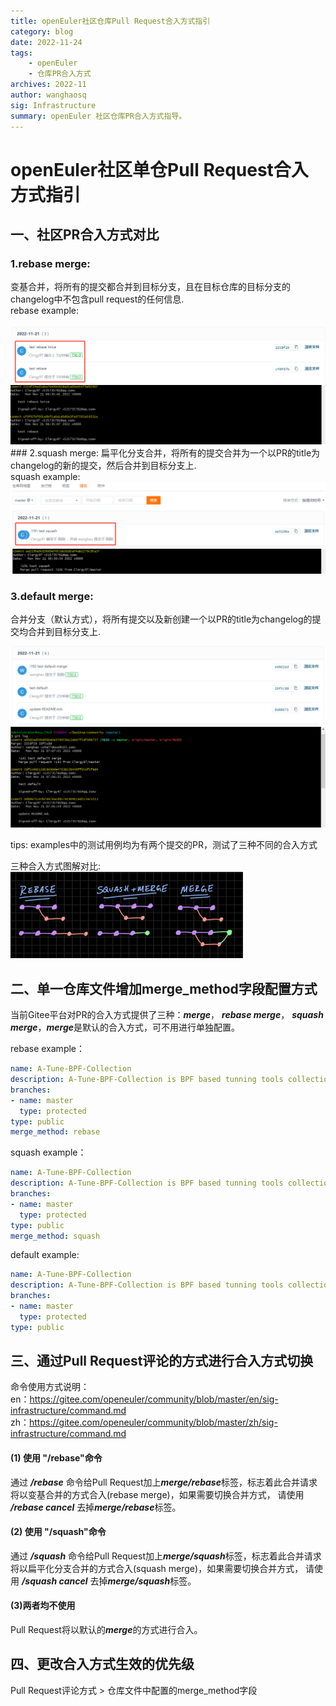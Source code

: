 ```yaml
---
title: openEuler社区仓库Pull Request合入方式指引
category: blog 
date: 2022-11-24
tags:
    - openEuler
    - 仓库PR合入方式
archives: 2022-11
author: wanghaosq
sig: Infrastructure
summary: openEuler 社区仓库PR合入方式指导。
---
```


# openEuler社区单仓Pull Request合入方式指引
## 一、社区PR合入方式对比
### 1.rebase merge:
变基合并，将所有的提交都合并到目标分支，且在目标仓库的目标分支的changelog中不包含pull request的任何信息.<br>
rebase example:<br>

<img src=./pictures/rebase.png>

<img src=./pictures/rebase-git.png>

<br>
### 2.squash merge: 
扁平化分支合并，将所有的提交合并为一个以PR的title为changelog的新的提交，然后合并到目标分支上.<br>
squash example: <br>

<img src=./pictures/squash.png>

<img src=./pictures/squash-git.png>

### 3.default merge: 
合并分支（默认方式），将所有提交以及新创建一个以PR的title为changelog的提交均合并到目标分支上.

<img src=./pictures/default.png>

<img src=./pictures/default-git.png>

tips: examples中的测试用例均为有两个提交的PR，测试了三种不同的合入方式<br>

三种合入方式图解对比:</br>
<img src=./pictures/three-merge-methods.png>

## 二、单一仓库文件增加merge_method字段配置方式
当前Gitee平台对PR的合入方式提供了三种：***merge***， ***rebase merge***， ***squash merge***，***merge***是默认的合入方式，可不用进行单独配置。

rebase example：
```yaml
name: A-Tune-BPF-Collection
description: A-Tune-BPF-Collection is BPF based tunning tools collection
branches:
- name: master
  type: protected
type: public
merge_method: rebase
```

squash example：
```yaml
name: A-Tune-BPF-Collection
description: A-Tune-BPF-Collection is BPF based tunning tools collection
branches:
- name: master
  type: protected
type: public
merge_method: squash
```

default example:
```yaml
name: A-Tune-BPF-Collection
description: A-Tune-BPF-Collection is BPF based tunning tools collection
branches:
- name: master
  type: protected
type: public
```

## 三、通过Pull Request评论的方式进行合入方式切换
命令使用方式说明：
<br>
en：https://gitee.com/openeuler/community/blob/master/en/sig-infrastructure/command.md
<br>
zh：https://gitee.com/openeuler/community/blob/master/zh/sig-infrastructure/command.md
#### (1) 使用 "/rebase"命令
通过 ***/rebase*** 命令给Pull Request加上***merge/rebase***标签，标志着此合并请求将以变基合并的方式合入(rebase merge)，如果需要切换合并方式，
请使用 ***/rebase cancel*** 去掉***merge/rebase***标签。
#### (2) 使用 "/squash"命令
通过 ***/squash*** 命令给Pull Request加上***merge/squash***标签，标志着此合并请求将以扁平化分支合并的方式合入(squash merge)，如果需要切换合并方式，
请使用 ***/squash cancel*** 去掉***merge/squash***标签。
#### (3)两者均不使用
Pull Request将以默认的***merge***的方式进行合入。

## 四、更改合入方式生效的优先级
Pull Request评论方式 > 仓库文件中配置的merge_method字段
